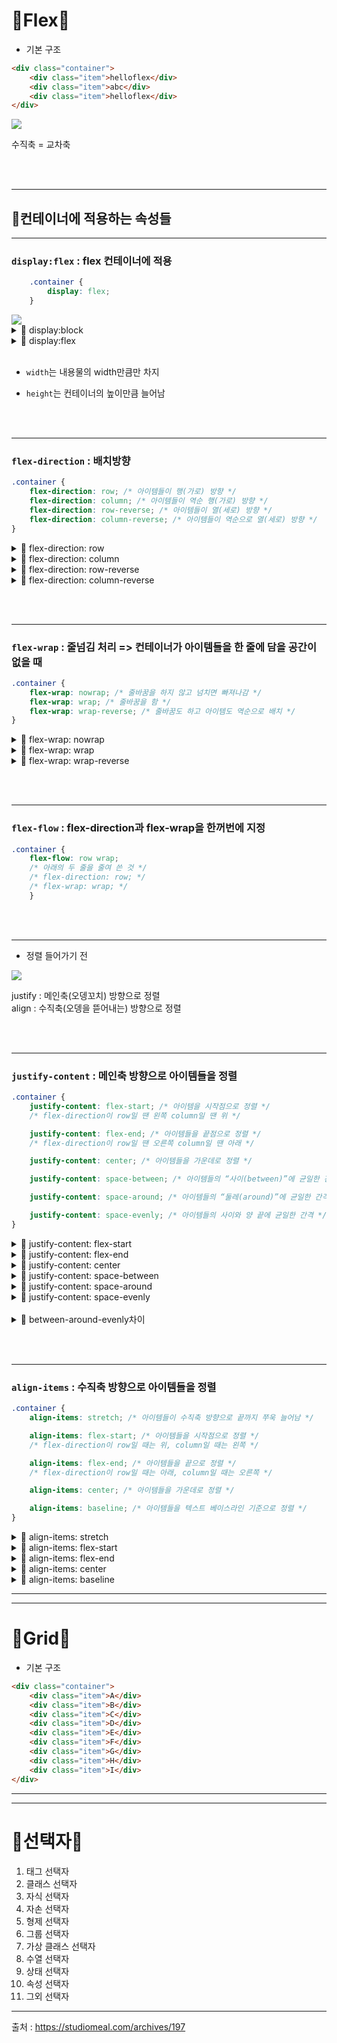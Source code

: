 # 💛Flex💛

- 기본 구조

```html
<div class="container">
	<div class="item">helloflex</div>
	<div class="item">abc</div>
	<div class="item">helloflex</div>
</div>
```

<img src ="Quest/img/flexgrid/메인축수직축.png">

수직축 = 교차축

<br><br>

---

## 💛컨테이너에 적용하는 속성들

---

### `display:flex` : flex 컨테이너에 적용

```css
    .container {
	    display: flex;
    }
```

<img src="Quest/img/flexgrid/flex.png">

<details>
<summary>💛 display:block</summary>
<img src ="Quest/img/flexgrid/block.png">
</details>

<details>
<summary>💛 display:flex</summary>
<img src ="Quest/img/flexgrid/flex2.png">
</details>
    
<br>

- `width`는 내용물의 width만큼만 차지

- `height`는 컨테이너의 높이만큼 늘어남

<br><br>

---

### `flex-direction` : 배치방향

```css
.container {
    flex-direction: row; /* 아이템들이 행(가로) 방향 */
    flex-direction: column; /* 아이템들이 역순 행(가로) 방향 */
    flex-direction: row-reverse; /* 아이템들이 열(세로) 방향 */
    flex-direction: column-reverse; /* 아이템들이 역순으로 열(세로) 방향 */
}
```

<details>
<summary>💛 flex-direction: row</summary>
<img src ="Quest/img/flexgrid/row.png">
<img src ="Quest/img/flexgrid/row2.png">
</details>

<details>
<summary>💛 flex-direction: column</summary>
<img src ="Quest/img/flexgrid/column.png">
<img src ="Quest/img/flexgrid/column2.png">
</details>

<details>
<summary>💛 flex-direction: row-reverse</summary>
<img src ="Quest/img/flexgrid/row-reverse.png">
<img src ="Quest/img/flexgrid/row-reverse2.png">
</details>
    
<details>
<summary>💛 flex-direction: column-reverse</summary>
<img src ="Quest/img/flexgrid/column-reverse.png">
<img src ="Quest/img/flexgrid/column-reverse2.png">
</details>


<br><br>

---

### `flex-wrap` : 줄넘김 처리 => 컨테이너가 아이템들을 한 줄에 담을 공간이 없을 때

```css
.container {
    flex-wrap: nowrap; /* 줄바꿈을 하지 않고 넘치면 빠져나감 */
    flex-wrap: wrap; /* 줄바꿈을 함 */
    flex-wrap: wrap-reverse; /* 줄바꿈도 하고 아이템도 역순으로 배치 */
}
```

<details>
<summary>💛 flex-wrap: nowrap</summary>
<img src ="Quest/img/flexgrid/nowrap.png">
<img src ="Quest/img/flexgrid/nowrap2.png">
</details>

<details>
<summary>💛 flex-wrap: wrap</summary>
<img src ="Quest/img/flexgrid/wrap.png">
<img src ="Quest/img/flexgrid/wrap2.png">
</details>

<details>
<summary>💛 flex-wrap: wrap-reverse</summary>
<img src ="Quest/img/flexgrid/wrap-reverse.png">
<img src ="Quest/img/flexgrid/wrap-reverse2.png">
</details>


<br><br>

---

### `flex-flow` : flex-direction과 flex-wrap을 한꺼번에 지정

```css
.container {
	flex-flow: row wrap;
	/* 아래의 두 줄을 줄여 쓴 것 */
	/* flex-direction: row; */
	/* flex-wrap: wrap; */
    }
```

<br><br>

---

- 정렬 들어가기 전

<img src ="Quest/img/flexgrid/정렬.png">

justify : 메인축(오뎅꼬치) 방향으로 정렬  
align : 수직축(오뎅을 뜯어내는) 방향으로 정렬

<br><br>

---

### `justify-content` : 메인축 방향으로 아이템들을 정렬

```css
.container {
    justify-content: flex-start; /* 아이템을 시작점으로 정렬 */
    /* flex-direction이 row일 땐 왼쪽 column일 땐 위 */

	justify-content: flex-end; /* 아이템들을 끝점으로 정렬 */
    /* flex-direction이 row일 땐 오른쪽 column일 땐 아래 */

	justify-content: center; /* 아이템들을 가운데로 정렬 */

	justify-content: space-between; /* 아이템들의 “사이(between)”에 균일한 간격 */

	justify-content: space-around; /* 아이템들의 “둘레(around)”에 균일한 간격 */

	justify-content: space-evenly; /* 아이템들의 사이와 양 끝에 균일한 간격 */
}
```

<details>
<summary>💛 justify-content: flex-start</summary>
<img src ="Quest/img/flexgrid/flex-start.png">
</details>

<details>
<summary>💛 justify-content: flex-end</summary>
<img src ="Quest/img/flexgrid/flex-end.png">
</details>

<details>
<summary>💛 justify-content: center</summary>
<img src ="Quest/img/flexgrid/center.png">
</details>
    
<details>
<summary>💛 justify-content: space-between</summary>
<img src ="Quest/img/flexgrid/space-between.png">
</details>

<details>
<summary>💛 justify-content: space-around</summary>
<img src ="Quest/img/flexgrid/space-around.png">
</details>

<details>
<summary>💛 justify-content: space-evenly</summary>
<img src ="Quest/img/flexgrid/space-evenly.png">
</details>

<br>

<details>
<summary>💛 between-around-evenly차이</summary>
<img src ="Quest/img/flexgrid/차이.png">
</details>

<br><br>

---

### `align-items` : 수직축 방향으로 아이템들을 정렬

```css
.container {
	align-items: stretch; /* 아이템들이 수직축 방향으로 끝까지 쭈욱 늘어남 */

	align-items: flex-start; /* 아이템들을 시작점으로 정렬 */
    /* flex-direction이 row일 때는 위, column일 때는 왼쪽 */

	align-items: flex-end; /* 아이템들을 끝으로 정렬 */
    /* flex-direction이 row일 때는 아래, column일 때는 오른쪽 */

	align-items: center; /* 아이템들을 가운데로 정렬 */

	align-items: baseline; /* 아이템들을 텍스트 베이스라인 기준으로 정렬 */
}
```

<details>
<summary>💛 align-items: stretch</summary>
<img src ="Quest/img/flexgrid/stretch.png">
</details>

<details>
<summary>💛 align-items: flex-start</summary>
<img src ="Quest/img/flexgrid/flex-start2.png">
</details>

<details>
<summary>💛 align-items: flex-end</summary>
<img src ="Quest/img/flexgrid/flex-end2.png">
</details>
    
<details>
<summary>💛 align-items: center</summary>
<img src ="Quest/img/flexgrid/center2.png">
</details>

<details>
<summary>💛 align-items: baseline</summary>
<img src ="Quest/img/flexgrid/baseline.png">
</details>


---
---
# 💚Grid💚

- 기본 구조

```html
<div class="container">
	<div class="item">A</div>
	<div class="item">B</div>
	<div class="item">C</div>
	<div class="item">D</div>
	<div class="item">E</div>
	<div class="item">F</div>
	<div class="item">G</div>
	<div class="item">H</div>
	<div class="item">I</div>
</div>
```



---
---

# 💙선택자💙

1. 태그 선택자
2. 클래스 선택자
4. 자식 선택자
5. 자손 선택자
7. 형제 선택자
8. 그룹 선택자
9. 가상 클래스 선택자
10. 수열 선택자
11. 상태 선택자
12. 속성 선택자
13. 그외 선택자



----------------------
출처 : https://studiomeal.com/archives/197